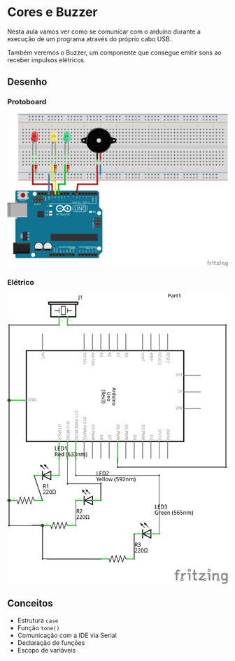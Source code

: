 # Cores e Buzzer

Nesta aula vamos ver como se comunicar com o arduino durante a execução de um programa através do próprio cabo USB.

Também veremos o Buzzer, um componente que consegue emitir sons ao receber impulsos elétricos.

## Desenho

### Protoboard

![protoboard](./src/cores/sketch_bb.png)

### Elétrico

![eletrico](./src/cores/sketch_schem.png)

## Conceitos
- Estrutura `case`
- Função `tone()`
- Comunicação com a IDE via Serial
- Declaração de funções
- Escopo de variáveis